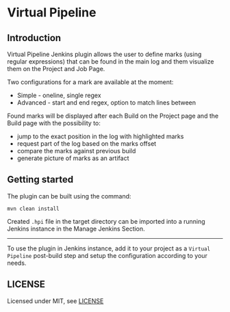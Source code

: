 # Virtual Pipeline

## Introduction

Virtual Pipeline Jenkins plugin allows the user to define marks (using regular expressions) that can be found in the main log and them visualize them on the Project and Job Page.



Two configurations for a mark are available at the moment:
* Simple - oneline, single regex
* Advanced - start and end regex, option to match lines between

Found marks will be displayed after each Build on the Project page and the Build page with the possibility to:
* jump to the exact position in the log with highlighted marks
* request part of the log based on the marks offset
* compare the marks against previous build
* generate picture of marks as an artifact

## Getting started

The plugin can be built using the command:
```
mvn clean install
```
Created `.hpi` file in the target directory can be imported into a running Jenkins instance in the Manage Jenkins Section.

---
To use the plugin in Jenkins instance, add it to your project as a  `Virtual Pipeline` post-build step and setup the configuration according to your needs.





## LICENSE

Licensed under MIT, see [LICENSE](LICENSE.md)

